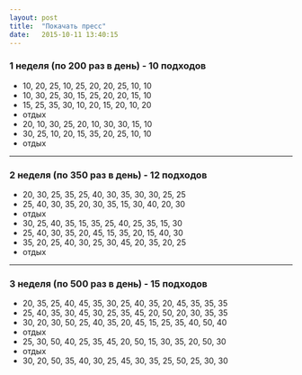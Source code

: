 ```yaml
---
layout: post
title:  "Покачать пресс"
date:   2015-10-11 13:40:15
---
```


### 1 неделя (по 200 раз в день) -   10 подходов
-   10, 20, 25, 10, 25, 20, 20, 25, 10, 10  
-   10, 30, 25, 30, 15, 25, 20, 20, 15, 10  
-   15, 25, 35, 30, 10, 20, 15, 20, 10, 20  
-   отдых  
-   20, 10, 30, 25, 20, 10, 30, 30, 15, 10  
-   30, 25, 10, 20, 15, 35, 20, 25, 10, 10  
-   отдых  
***

### 2 неделя (по 350 раз в день) -   12 подходов
-   20, 30, 25, 35, 25, 40, 30, 35, 30, 30, 25, 25 
-   25, 40, 30, 35, 20, 30, 35, 15, 30, 40, 20, 30  
-   отдых
-   30, 25, 40, 35, 15, 35, 25, 40, 25, 35, 15, 30  
-   25, 40, 30, 35, 20, 45, 15, 35, 20, 15, 40, 30  
-   35, 20, 25, 40, 30, 25, 30, 45, 20, 35, 20, 25  
-   отдых 

***

### 3 неделя (по 500 раз в день) -   15 подходов
-   20, 35, 25, 40, 45, 35, 30, 25, 40, 35, 20, 45, 35, 35, 35  
-   25, 40, 35, 30, 45, 30, 25, 35, 45, 20, 50, 20, 30, 35, 35  
-   30, 20, 30, 50, 25, 40, 35, 20, 45, 15, 25, 35, 40, 50, 40  
-   отдых
-   25, 30, 50, 40, 25, 35, 45, 20, 50, 15, 30, 35, 20, 50, 30
-   отдых
-   30, 20, 50, 35, 40, 30, 25, 45, 30, 35, 25, 50, 25, 30, 30